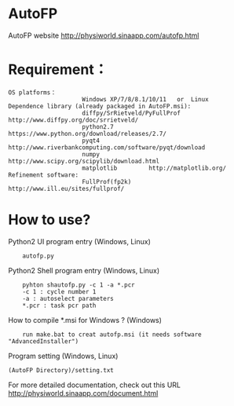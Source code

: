 # AutoFP

AutoFP website <http://physiworld.sinaapp.com/autofp.html>

# Requirement：
	
	OS platforms：
                         Windows XP/7/8/8.1/10/11	or  Linux
	Dependence library (already packaged in AutoFP.msi):
			 			 diffpy/SrRietveld/PyFullProf     http://www.diffpy.org/doc/srrietveld/
                         python2.7          https://www.python.org/download/releases/2.7/
                         pyqt4 	         http://www.riverbankcomputing.com/software/pyqt/download
                         numpy              http://www.scipy.org/scipylib/download.html
                         matplotlib         http://matplotlib.org/
	Refinement software: 
                         FullProf(fp2k) 		     http://www.ill.eu/sites/fullprof/

# How to use?
Python2 UI program entry (Windows, Linux)

		autofp.py

Python2 Shell program entry (Windows, Linux)

		pyhton shautofp.py -c 1 -a *.pcr
		-c 1 : cycle number 1
		-a : autoselect parameters
		*.pcr : task pcr path


How to compile *.msi for Windows ? (Windows)

		run make.bat to creat autofp.msi (it needs software "AdvancedInstaller")

Program setting (Windows, Linux)

	(AutoFP Directory)/setting.txt

For more detailed documentation, check out this URL <http://physiworld.sinaapp.com/document.html>